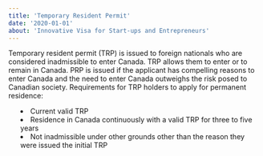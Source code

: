 ```yaml
---
title: 'Temporary Resident Permit'
date: '2020-01-01'
about: 'Innovative Visa for Start-ups and Entrepreneurs'
---
```


Temporary resident permit (TRP) is issued to foreign nationals who are considered inadmissible to enter Canada. TRP allows them to enter or to remain in Canada. PRP is issued if the applicant has compelling reasons to enter Canada and the need to enter Canada outweighs the risk posed to Canadian society.
Requirements for TRP holders to apply for permanent residence:
<ul style="list-style-type: disc; list-style-position: inside; margin-top:3px;">
<li>Current valid TRP</li>
<li>Residence in Canada continuously with a valid TRP for three to five years</li>
<li>Not inadmissible under other grounds other than the reason they were issued the initial TRP</li>
</ul>